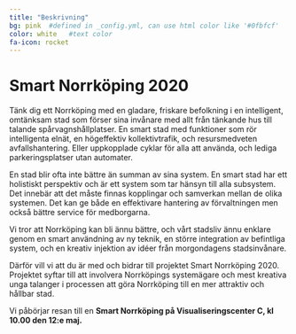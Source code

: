 ```yaml
---
title: "Beskrivning"
bg: pink  #defined in _config.yml, can use html color like '#0fbfcf'
color: white   #text color
fa-icon: rocket
---
```


# Smart Norrköping 2020

Tänk dig ett Norrköping med en gladare, friskare befolkning i en intelligent, omtänksam stad som förser sina invånare med allt från tänkande hus till talande spårvagnshållplatser. En smart stad med funktioner som rör intelligenta elnät, en högeffektiv kollektivtrafik, och resursmedveten avfallshantering. Eller uppkopplade cyklar för alla att använda, och lediga parkeringsplatser utan automater.

En stad blir ofta inte bättre än summan av sina system. En smart stad har ett holistiskt perspektiv och är ett system som tar hänsyn till alla subsystem. Det innebär att det måste finnas kopplingar och samverkan mellan de olika systemen. Det kan ge både en effektivare hantering av förvaltningen men också bättre service för medborgarna.

Vi tror att Norrköping kan bli ännu bättre, och vårt stadsliv ännu enklare genom en smart användning av ny teknik, en större integration av befintliga system, och en kreativ injektion av idéer från morgondagens stadsinvånare.

Därför vill vi att du är med och bidrar till projektet Smart Norrköping 2020. Projektet syftar till att involvera Norrköpings systemägare och mest kreativa unga talanger i processen att göra Norrköping till en mer attraktiv och hållbar stad. 

Vi påbörjar resan till en **Smart Norrköping på Visualiseringscenter C, kl 10.00 den 12:e maj.**